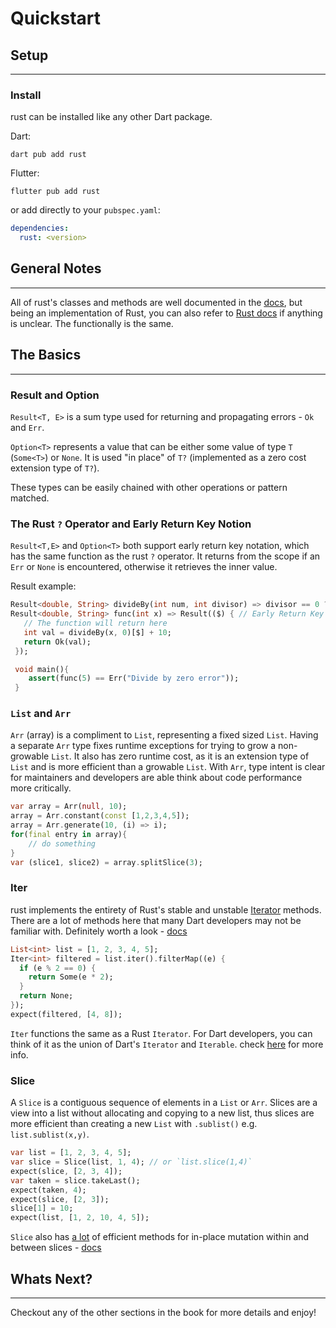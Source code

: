 # Quickstart

## Setup
***
### Install

rust can be installed like any other Dart package.

Dart:
```shell
dart pub add rust
```
Flutter:
```shell
flutter pub add rust
```

or add directly to your `pubspec.yaml`:
```yaml
dependencies:
  rust: <version>
```

## General Notes
***
All of rust's classes and methods are well documented in the [docs](https://pub.dev/documentation/rust/latest/), but
being an implementation of Rust, you can also refer to [Rust docs](https://doc.rust-lang.org/beta/std/index.html) if anything is unclear.
The functionally is the same.

## The Basics
***
### Result and Option

`Result<T, E>` is a sum type used for returning and propagating errors - `Ok` and `Err`.

`Option<T>` represents a value that can be either some value of type `T` (`Some<T>`) or `None`. 
It is used "in place" of `T?` (implemented as a zero cost extension type of `T?`).

These types can be easily chained with other operations or pattern matched.

### The Rust `?` Operator and Early Return Key Notion

`Result<T,E>` and `Option<T>` both support early return key notation, which has 
the same function as the rust `?` operator. 
It returns from the scope if an `Err` or `None` is encountered, otherwise it retrieves the inner value.

Result example:
```dart
Result<double, String> divideBy(int num, int divisor) => divisor == 0 ? Err("Divide by zero error") : Ok(num / divisor); 
Result<double, String> func(int x) => Result(($) { // Early Return Key
   // The function will return here
   int val = divideBy(x, 0)[$] + 10;
   return Ok(val);
 });

 void main(){
    assert(func(5) == Err("Divide by zero error"));
 }
```

### `List` and `Arr`

`Arr` (array) is a compliment to `List`, representing a fixed sized `List`. Having a separate `Arr` type fixes runtime exceptions for trying to grow
a non-growable `List`. It also has zero runtime cost, as it is an extension type of `List` and is more efficient than a growable `List`. With `Arr`, type intent is clear for maintainers and developers are able think about code performance more critically.

```dart
var array = Arr(null, 10);
array = Arr.constant(const [1,2,3,4,5]);
array = Arr.generate(10, (i) => i);
for(final entry in array){
    // do something
}
var (slice1, slice2) = array.splitSlice(3);
```

### Iter
rust implements the entirety of Rust's stable and unstable [Iterator](https://doc.rust-lang.org/beta/core/iter/trait.Iterator.html) methods.
There are a lot of methods here that many Dart developers may not be familiar with. Definitely worth a look - [docs](https://pub.dev/documentation/rust/latest/iter/iter-library.html)

```dart
List<int> list = [1, 2, 3, 4, 5];
Iter<int> filtered = list.iter().filterMap((e) {
  if (e % 2 == 0) {
    return Some(e * 2);
  }
  return None;
});
expect(filtered, [4, 8]);
```

`Iter` functions the same as a Rust `Iterator`. For Dart developers, you can think of it as the union of Dart's `Iterator` and `Iterable`. 
check [here](../libs/iter/iter.md) for more info.

### Slice

A `Slice` is a contiguous sequence of elements in a `List` or `Arr`. Slices are a view into a list without allocating and copying to a new list,
thus slices are more efficient than creating a new `List` with `.sublist()` e.g. `list.sublist(x,y)`.
```dart
var list = [1, 2, 3, 4, 5];
var slice = Slice(list, 1, 4); // or `list.slice(1,4)`
expect(slice, [2, 3, 4]);
var taken = slice.takeLast();
expect(taken, 4);
expect(slice, [2, 3]);
slice[1] = 10;
expect(list, [1, 2, 10, 4, 5]);
```
`Slice` also has <u>a lot</u> of efficient methods for in-place mutation within and between slices - [docs](https://pub.dev/documentation/rust/latest/slice/slice-library.html)

## Whats Next?
***
Checkout any of the other sections in the book for more details and enjoy!